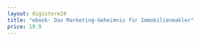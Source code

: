 ```yaml
---
layout: digistore24
title: "ebook- Das Marketing-Geheimnis für Immobilienmakler"
price: 19.9
---
```

